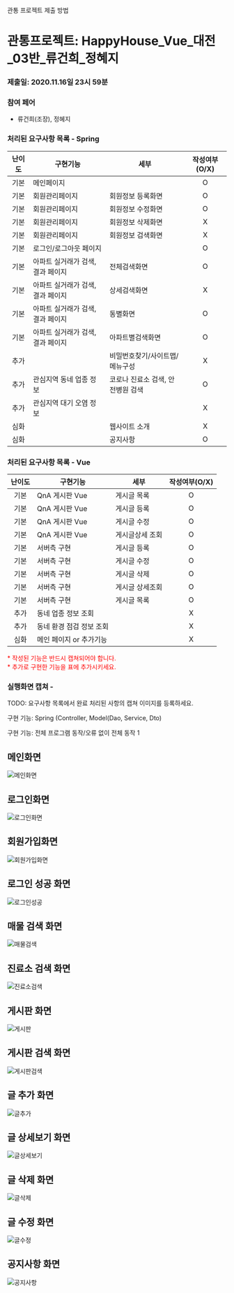 관통 프로젝트 제출 방법

# 관통프로젝트: HappyHouse_Vue_대전_03반_류건희_정혜지 
### 제출일: 2020.11.16일 23시 59분

### 참여 페어
- 류건희(조장), 정혜지

### 처리된 요구사항 목록 - Spring
  
|난이도|구현기능|세부|작성여부(O/X)|
|:---:|---|---|:---:|
|기본|메인페이지||O|
|기본|회원관리페이지|회원정보 등록화면|O|
|기본|회원관리페이지|회원정보 수정화면|O|
|기본|회원관리페이지|회원정보 삭제화면|X|
|기본|회원관리페이지|회원정보 검색화면|X|
|기본|로그인/로그아웃 페이지||O|
|기본|아파트 실거래가 검색,결과 페이지|전체검색화면|O|
|기본|아파트 실거래가 검색,결과 페이지|상세검색화면|X|
|기본|아파트 실거래가 검색,결과 페이지|동별화면|O|
|기본|아파트 실거래가 검색,결과 페이지|아파트별검색화면|O|
|추가||비밀번호찾기/사이트맵/메뉴구성|X|
|추가|관심지역 동네 업종 정보|코로나 진료소 검색, 안전병원 검색|O|
|추가|관심지역 대기 오염 정보||X|
|심화||웹사이트 소개|X|
|심화||공지사항|O|

### 처리된 요구사항 목록 - Vue
|난이도|구현기능|세부|작성여부(O/X)|
|:---:|---|---|:---:|
|기본|QnA 게시판 Vue|게시글 목록|O|
|기본|QnA 게시판 Vue|게시글 등록|O|
|기본|QnA 게시판 Vue|게시글 수정|O|
|기본|QnA 게시판 Vue|게시글상세 조회|O|
|기본|서버측 구현|게시글 등록|O|
|기본|서버측 구현|게시글 수정|O|
|기본|서버측 구현|게시글 삭제|O|
|기본|서버측 구현|게시글 상세조회|O|
|기본|서버측 구현|게시글 목록|O|
|추가|동네 업종 정보 조회||X|
|추가|동네 환경 점검 정보 조회||X|
|심화|메인 페이지 or 추가기능||X|

<span style="color:red">
* 작성된 기능은 반드시 캡쳐되어야 합니다.<br>
* 추가로 구현한 기능을 표에 추가시키세요.
</span>

### 실행화면 캡쳐 - 
TODO: 요구사항 목록에서 완료 처리된 사항의 캡쳐 이미지를 등록하세요.

구현 기능: Spring (Controller, Model(Dao, Service, Dto)

구현 기능: 전체 프로그램 동작/오류 없이 전체 동작 1
## 메인화면
![메인화면](img/main.png)

## 로그인화면
![로그인화면](img/login.png)

## 회원가입화면
![회원가입화면](img/join.png)

## 로그인 성공 화면
![로그인성공](img/loginsuc.png)

## 매물 검색 화면
![매물검색](img/search.png)

## 진료소 검색 화면
![진료소검색](img/hospital.png)

## 게시판 화면
![게시판](img/board.png)

## 게시판 검색 화면
![게시판검색](img/boardsearch.png)

## 글 추가 화면
![글추가](img/boardinsert.png)

## 글 상세보기 화면
![글상세보기](img/detail.png)

## 글 삭제 화면
![글삭제](img/delete.png)

## 글 수정 화면
![글수정](img/modify.png)

## 공지사항 화면
![공지사항](img/notice.png)

